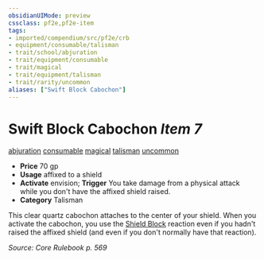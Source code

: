 ```yaml
---
obsidianUIMode: preview
cssclass: pf2e,pf2e-item
tags:
- imported/compendium/src/pf2e/crb
- equipment/consumable/talisman
- trait/school/abjuration
- trait/equipment/consumable
- trait/magical
- trait/equipment/talisman
- trait/rarity/uncommon
aliases: ["Swift Block Cabochon"]
---
```

# Swift Block Cabochon *Item 7*  
[abjuration](abjuration.md)  [consumable](consumable.md)  [magical](magical.md)  [talisman](talisman.md)  [uncommon](uncommon.md)  

- **Price** 70 gp
- **Usage** affixed to a shield
- **Activate** envision; **Trigger** You take damage from a physical attack while you don't have the affixed shield raised.
- **Category** Talisman

This clear quartz cabochon attaches to the center of your shield. When you activate the cabochon, you use the [Shield Block](../../feats/shield-block.md) reaction even if you hadn't raised the affixed shield (and even if you don't normally have that reaction).

*Source: Core Rulebook p. 569*